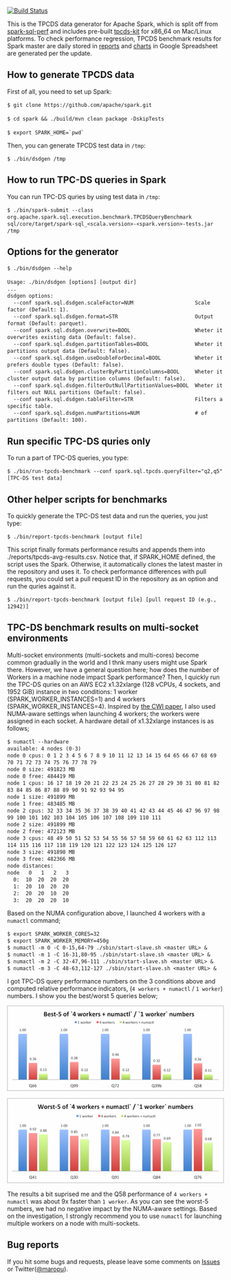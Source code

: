 [![Build Status](https://travis-ci.org/maropu/spark-tpcds-datagen.svg?branch=master)](https://travis-ci.org/maropu/spark-tpcds-datagen)

This is the TPCDS data generator for Apache Spark, which is split off from [spark-sql-perf](https://github.com/databricks/spark-sql-perf)
and includes pre-built [tpcds-kit](https://github.com/davies/tpcds-kit) for x86_64 on Mac/Linux platforms.
To check performance regression, TPCDS benchmark results for Spark master are daily stored
in [reports](https://docs.google.com/spreadsheets/d/1V8xoKR9ElU-rOXMH84gb5BbLEw0XAPTJY8c8aZeIqus/edit#gid=445143188) and
[charts](https://docs.google.com/spreadsheets/d/1V8xoKR9ElU-rOXMH84gb5BbLEw0XAPTJY8c8aZeIqus/edit#gid=2074944948) in Google Spreadsheet
are generated per the update.

## How to generate TPCDS data

First of all, you need to set up Spark:

    $ git clone https://github.com/apache/spark.git

    $ cd spark && ./build/mvn clean package -DskipTests

    $ export SPARK_HOME=`pwd`

Then, you can generate TPCDS test data in `/tmp`:

    $ ./bin/dsdgen /tmp

## How to run TPC-DS queries in Spark

You can run TPC-DS quries by using test data in `/tmp`:

    $ ./bin/spark-submit --class org.apache.spark.sql.execution.benchmark.TPCDSQueryBenchmark sql/core/target/spark-sql_<scala.version>-<spark.version>-tests.jar /tmp

## Options for the generator

    $ ./bin/dsdgen --help

    Usage: ./bin/dsdgen [options] [output dir]
    ...
    dsdgen options:
      --conf spark.sql.dsdgen.scaleFactor=NUM                    Scale factor (Default: 1).
      --conf spark.sql.dsdgen.format=STR                         Output format (Default: parquet).
      --conf spark.sql.dsdgen.overwrite=BOOL                     Wheter it overwrites existing data (Default: false).
      --conf spark.sql.dsdgen.partitionTables=BOOL               Wheter it partitions output data (Default: false).
      --conf spark.sql.dsdgen.useDoubleForDecimal=BOOL           Wheter it prefers double types (Default: false).
      --conf spark.sql.dsdgen.clusterByPartitionColumns=BOOL     Wheter it cluster output data by partition columns (Default: false).
      --conf spark.sql.dsdgen.filterOutNullPartitionValues=BOOL  Wheter it filters out NULL partitions (Default: false).
      --conf spark.sql.dsdgen.tableFilter=STR                    Filters a specific table.
      --conf spark.sql.dsdgen.numPartitions=NUM                  # of partitions (Default: 100).

## Run specific TPC-DS quries only

To run a part of TPC-DS queries, you type:

    $ ./bin/run-tpcds-benchmark --conf spark.sql.tpcds.queryFilter="q2,q5" [TPC-DS test data]

## Other helper scripts for benchmarks

To quickly generate the TPC-DS test data and run the queries, you just type:

    $ ./bin/report-tpcds-benchmark [output file]

This script finally formats performance results and appends them into ./reports/tpcds-avg-results.csv.
Notice that, if SPARK_HOME defined, the script uses the Spark.
Otherwise, it automatically clones the latest master in the repository and uses it.
To check performance differences with pull requests, you could set a pull request ID in the repository as an option
and run the quries against it.

    $ ./bin/report-tpcds-benchmark [output file] [pull request ID (e.g., 12942)]

## TPC-DS benchmark results on multi-socket environments

Multi-socket environments (multi-sockets and multi-cores) become common gradually in the world and I thnk many users might use Spark there.
However, we have a general question here; how does the number of Workers in a machine node impact Spark performance?
Then, I quickly run the TPC-DS quries on an AWS EC2 x1.32xlarge (128 vCPUs, 4 sockets, and 1952 GiB) instance
in two conditions: 1 worker (SPARK_WORKER_INSTANCES=1) and 4 workers (SPARK_WORKER_INSTANCES=4).
Inspired by [the CWI paper](http://dl.acm.org/citation.cfm?doid=2771937.2771948), 
I also used NUMA-aware settings when launching 4 workers; the workers were assigned in each socket.
A hardware detail of x1.32xlarge instances is as follows;

    $ numactl --hardware
    available: 4 nodes (0-3)
    node 0 cpus: 0 1 2 3 4 5 6 7 8 9 10 11 12 13 14 15 64 65 66 67 68 69 70 71 72 73 74 75 76 77 78 79
    node 0 size: 491823 MB
    node 0 free: 484419 MB
    node 1 cpus: 16 17 18 19 20 21 22 23 24 25 26 27 28 29 30 31 80 81 82 83 84 85 86 87 88 89 90 91 92 93 94 95
    node 1 size: 491899 MB
    node 1 free: 483485 MB
    node 2 cpus: 32 33 34 35 36 37 38 39 40 41 42 43 44 45 46 47 96 97 98 99 100 101 102 103 104 105 106 107 108 109 110 111
    node 2 size: 491899 MB
    node 2 free: 472123 MB
    node 3 cpus: 48 49 50 51 52 53 54 55 56 57 58 59 60 61 62 63 112 113 114 115 116 117 118 119 120 121 122 123 124 125 126 127
    node 3 size: 491898 MB
    node 3 free: 482366 MB
    node distances:
    node   0   1   2   3
      0:  10  20  20  20
      1:  20  10  20  20
      2:  20  20  10  20
      3:  20  20  20  10

Based on the NUMA configuration above, I launched 4 workers with a `numactl` command;

    $ export SPARK_WORKER_CORES=32
    $ export SPARK_WORKER_MEMORY=450g
    $ numactl -m 0 -C 0-15,64-79 ./sbin/start-slave.sh <master URL> &
    $ numactl -m 1 -C 16-31,80-95 ./sbin/start-slave.sh <master URL> &
    $ numactl -m 2 -C 32-47,96-111 ./sbin/start-slave.sh <master URL> &
    $ numactl -m 3 -C 48-63,112-127 ./sbin/start-slave.sh <master URL> &

I got TPC-DS query performance numbers on the 3 conditions above and computed relative performance indicators,
(`4 workers + numactl` / `1 worker`) numbers. I show you the best/worst 5 queries below;

![Best-5 numbers](reports/materials/best5.png)

![Worst-5 numbers](reports/materials/worst5.png)

The results a bit suprised me and the Q58 performance of `4 workers + numactl` was about 9x faster than `1 worker`.
As you can see the worst-5 numbers, we had no negative impact by the NUMA-aware settings.
Based on the investigation, I strongly recommend you to use `numactl` for launching multiple workers on a node with multi-sockets.

## Bug reports

If you hit some bugs and requests, please leave some comments on [Issues](https://github.com/maropu/spark-sql-server/issues)
or Twitter([@maropu](http://twitter.com/#!/maropu)).

